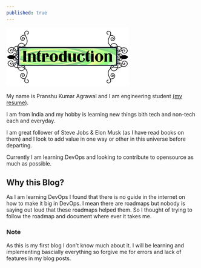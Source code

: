```yaml
---
published: true
---
```

![Intro](download.png)

My name is Pranshu Kumar Agrawal and I am engineering student [(my resume)](https://drive.google.com/file/d/1NkrDR9qZfo4daCGQzcZVY-vlenh4BLp_/view?usp=sharing).

I am from India and my hobby is learning new things bith tech and non-tech each and everyday.

I am great follower of Steve Jobs & Elon Musk (as I have read books on them) and I look to add value in one way or other in this universe before departing.


Currently I am learning DevOps and looking to contribute to opensource as much as possible.

## Why this Blog?

As I am learning DevOps I found that there is no guide in the internet on how to make it big in DevOps.
I mean there are roadmaps but nobody is saying out loud that these roadmaps helped them. So I thought of trying to follow the roadmap and document where ever it takes me.




### Note
As this is my first blog I don't know much about it. I will be learning and implementing bascially everything so forgive me for errors and lack of features in my blog posts. 




